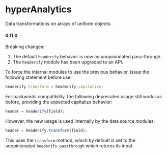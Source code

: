# hyperAnalytics
Data transformations on arrays of uniform objects.

#### 0.11.0

Breaking changes:
1. The default `headerify` behavior is now an unopinionated pass-through.
2. The `headerify` module has been upgraded to an API.
 
To force the internal modules to use the previous behavior, issue the following statement before use:

```javascript
headerify.transform = headerify.capitalize;
```

For backwards compatibility, the following deprecated usage still works as before, providing the expected capitalize behavior:

```javascript
header = headerify(field);
```

However, the new usage is used internally by the data source modules:

```javascript
header = headerify.transform(field);
```

This uses the `transform` method, which by default is set to the unopinionated `headerify.passthrough` which returns its input.
